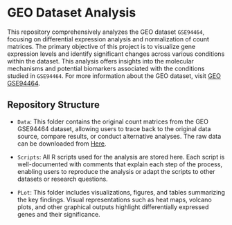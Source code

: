 # GEO Dataset Analysis 

This repository comprehensively analyzes the GEO dataset `GSE94464`, focusing on differential expression analysis and normalization of count matrices. The primary objective of this project is to visualize gene expression levels and identify significant changes across various conditions within the dataset.
This analysis offers insights into the molecular mechanisms and potential biomarkers associated with the conditions studied in `GSE94464`.
For more information about the GEO dataset, visit [GEO GSE94464](https://www.ncbi.nlm.nih.gov/geo/query/acc.cgi?acc=GSE94464).

## Repository Structure

- `Data`: This folder contains the original count matrices from the GEO GSE94464 dataset, allowing users to trace back to the original data source, compare results, or conduct alternative analyses. The raw data can be downloaded from [Here](https://www.ncbi.nlm.nih.gov/geo/download/?acc=GSE94464).

- `Scripts`: All R scripts used for the analysis are stored here. Each script is well-documented with comments that explain each step of the process, enabling users to reproduce the analysis or adapt the scripts to other datasets or research questions.

- `PLot`: This folder includes visualizations, figures, and tables summarizing the key findings. Visual representations such as heat maps, volcano plots, and other graphical outputs highlight differentially expressed genes and their significance.


